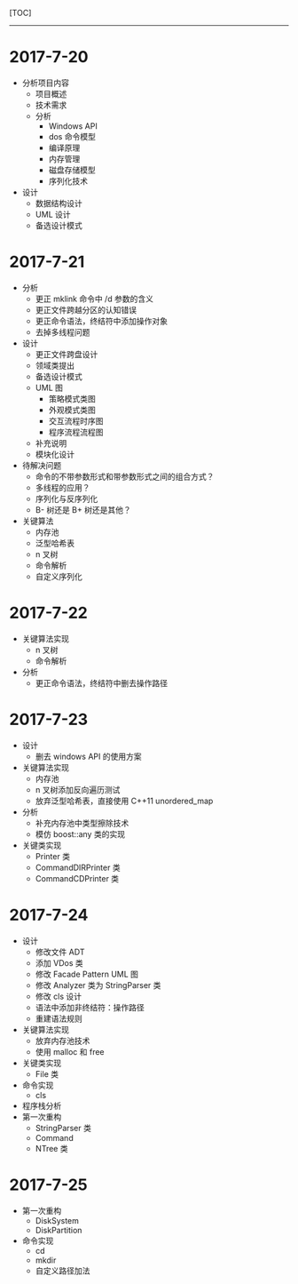 [TOC]

---

# 2017-7-20
- 分析项目内容
    - 项目概述
    - 技术需求
    - 分析
        - Windows API
        - dos 命令模型
        - 编译原理
        - 内存管理
        - 磁盘存储模型
        - 序列化技术
- 设计
    - 数据结构设计
    - UML 设计
    - 备选设计模式

# 2017-7-21
- 分析
    - 更正 mklink 命令中 /d 参数的含义
    - 更正文件跨越分区的认知错误
    - 更正命令语法，终结符中添加操作对象
    - 去掉多线程问题
- 设计
    - 更正文件跨盘设计
    - 领域类提出
    - 备选设计模式
    - UML 图
        - 策略模式类图
        - 外观模式类图
        - 交互流程时序图
        - 程序流程流程图
    - 补充说明
    - 模块化设计
- 待解决问题
    - 命令的不带参数形式和带参数形式之间的组合方式？
    - 多线程的应用？
    - 序列化与反序列化
    - B- 树还是 B+ 树还是其他？
- 关键算法
    - 内存池
    - 泛型哈希表
    - n 叉树
    - 命令解析
    - 自定义序列化

# 2017-7-22
- 关键算法实现
    - n 叉树
    - 命令解析
- 分析
    - 更正命令语法，终结符中删去操作路径

# 2017-7-23
- 设计
    - 删去 windows API 的使用方案
- 关键算法实现
    - 内存池
    - n 叉树添加反向遍历测试
    - 放弃泛型哈希表，直接使用 C++11 unordered_map
- 分析
    - 补充内存池中类型擦除技术
    - 模仿 boost::any 类的实现
- 关键类实现
    - Printer 类
    - CommandDIRPrinter 类
    - CommandCDPrinter 类

# 2017-7-24
- 设计
    - 修改文件 ADT
    - 添加 VDos 类
    - 修改 Facade Pattern UML 图
    - 修改 Analyzer 类为 StringParser 类
    - 修改 cls 设计
    - 语法中添加非终结符：操作路径
    - 重建语法规则
- 关键算法实现
    - 放弃内存池技术
    - 使用 malloc 和 free
- 关键类实现
    - File 类
- 命令实现
    - cls
- 程序栈分析
- 第一次重构
    - StringParser 类
    - Command
    - NTree 类

# 2017-7-25
- 第一次重构
    - DiskSystem
    - DiskPartition
- 命令实现
    - cd
    - mkdir
    - 自定义路径加法
